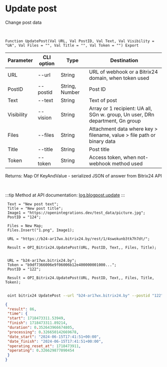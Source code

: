﻿---
sidebar_position: 2
---

# Update post
 Change post data


<br/>


`Function UpdatePost(Val URL, Val PostID, Val Text, Val Visibility = "UA", Val Files = "", Val Title = "", Val Token = "") Export`

 | Parameter | CLI option | Type | Destination |
 |-|-|-|-|
 | URL | --url | String | URL of webhook or a Bitrix24 domain, when token used |
 | PostID | --postid | String, Number | Post ID |
 | Text | --text | String | Text of post |
 | Visibility | --vision | String | Array or 1 recipient: UA all, SGn w. group, Un user, DRn department, Gn group |
 | Files | --files | String | Attachment data where key > filename, value > file path or binary data |
 | Title | --title | String | Post title |
 | Token | --token | String | Access token, when not-webhook method used |

 
 Returns: Map Of KeyAndValue - serialized JSON of answer from Bitrix24 API

<br/>

:::tip
Method at API documentation: [log.blogpost.update](https://dev.1c-bitrix.ru/rest_help/log/log_blogpost_update.php.php)
:::
<br/>


```bsl title="Code example"
 Text = "New post text";
 Title = "New post title";
 Image1 = "https://openintegrations.dev/test_data/picture.jpg";
 PostID = "124";
 
 Files = New Map;
 Files.Insert("1.png", Image1);
 
 URL = "https://b24-ar17wx.bitrix24.by/rest/1/4swokunb3tk7h7dt/";
 
 Result = OPI_Bitrix24.UpdatePost(URL, PostID, Text,, Files, Title);
 
 
 URL = "b24-ar17wx.bitrix24.by";
 Token = "b9df7366006e9f06006b12e400000001000...";
 PostID = "122";
 
 Result = OPI_Bitrix24.UpdatePost(URL, PostID, Text,, Files, Title, Token);
```
	


```sh title="CLI command example"
 
 oint bitrix24 UpdatePost --url "b24-ar17wx.bitrix24.by" --postid "122" --text %text% --vision %vision% --files %files% --title %title% --token "b9df7366006e9f06006b12e400000001000..."

```

```json title="Result"
{
 "result": 86,
 "time": {
 "start": 1718473311.53949,
 "finish": 1718473311.89214,
 "duration": 0.352643966674805,
 "processing": 0.326650142669678,
 "date_start": "2024-06-15T17:41:51+00:00",
 "date_finish": "2024-06-15T17:41:51+00:00",
 "operating_reset_at": 1718473911,
 "operating": 0.326629877090454
 }
}
```
